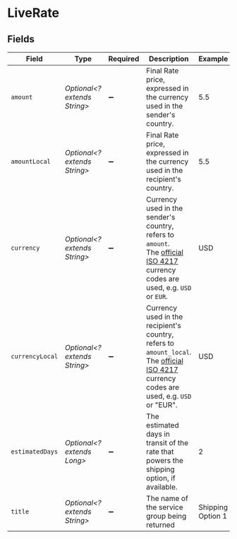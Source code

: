 # LiveRate


## Fields

| Field                                                                                                                                                                                | Type                                                                                                                                                                                 | Required                                                                                                                                                                             | Description                                                                                                                                                                          | Example                                                                                                                                                                              |
| ------------------------------------------------------------------------------------------------------------------------------------------------------------------------------------ | ------------------------------------------------------------------------------------------------------------------------------------------------------------------------------------ | ------------------------------------------------------------------------------------------------------------------------------------------------------------------------------------ | ------------------------------------------------------------------------------------------------------------------------------------------------------------------------------------ | ------------------------------------------------------------------------------------------------------------------------------------------------------------------------------------ |
| `amount`                                                                                                                                                                             | *Optional<? extends String>*                                                                                                                                                         | :heavy_minus_sign:                                                                                                                                                                   | Final Rate price, expressed in the currency used in the sender's country.                                                                                                            | 5.5                                                                                                                                                                                  |
| `amountLocal`                                                                                                                                                                        | *Optional<? extends String>*                                                                                                                                                         | :heavy_minus_sign:                                                                                                                                                                   | Final Rate price, expressed in the currency used in the recipient's country.                                                                                                         | 5.5                                                                                                                                                                                  |
| `currency`                                                                                                                                                                           | *Optional<? extends String>*                                                                                                                                                         | :heavy_minus_sign:                                                                                                                                                                   | Currency used in the sender's country, refers to `amount`. <br/>The <a href="http://www.xe.com/iso4217.php">official ISO 4217</a> currency codes are used, e.g. `USD` or `EUR`.      | USD                                                                                                                                                                                  |
| `currencyLocal`                                                                                                                                                                      | *Optional<? extends String>*                                                                                                                                                         | :heavy_minus_sign:                                                                                                                                                                   | Currency used in the recipient's country, refers to `amount_local`. <br/>The <a href="http://www.xe.com/iso4217.php">official ISO 4217</a> currency codes are used, e.g. `USD` or "EUR". | USD                                                                                                                                                                                  |
| `estimatedDays`                                                                                                                                                                      | *Optional<? extends Long>*                                                                                                                                                           | :heavy_minus_sign:                                                                                                                                                                   | The estimated days in transit of the rate that powers the shipping option, if available.                                                                                             | 2                                                                                                                                                                                    |
| `title`                                                                                                                                                                              | *Optional<? extends String>*                                                                                                                                                         | :heavy_minus_sign:                                                                                                                                                                   | The name of the service group being returned                                                                                                                                         | Shipping Option 1                                                                                                                                                                    |